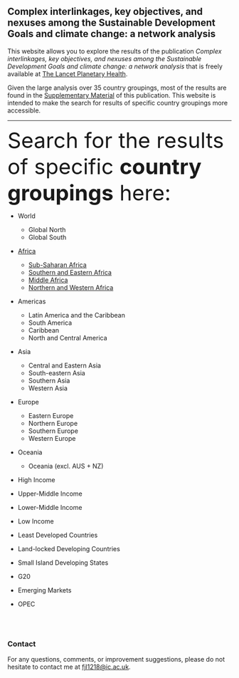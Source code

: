 ## Complex interlinkages, key objectives, and nexuses among the Sustainable Development Goals and climate change: a network analysis

This website allows you to explore the results of the publication *Complex interlinkages, key objectives, and nexuses among the Sustainable Development Goals and climate change: a network analysis* that is freely available at [The Lancet Planetary Health](https://www.thelancet.com/journals/lanplh/article/PIIS2542-5196(22)00070-5/fulltext).

Given the large analysis over 35 country groupings, most of the results are found in the [Supplementary Material](https://www.thelancet.com/journals/lanplh/article/PIIS2542-5196(22)00070-5/fulltext#supplementaryMaterial) of this publication. This website is intended to make the search for results of specific country groupings more accessible.

---

<font size='10'>Search for the results of specific **country groupings** here:</font>

- World
    - Global North
    - Global South

- [Africa](https://github.com/felix-laumann/SDG-networks/blob/gh-pages/Results/Africa/Africa.md)
    - [Sub-Saharan Africa](https://github.com/felix-laumann/SDG-networks/blob/gh-pages/Results/Africa/Sub-Saharan_Africa.md)
    - [Southern and Eastern Africa](https://github.com/felix-laumann/SDG-networks/blob/gh-pages/Results/Africa/Southern_and_Eastern_Africa.md)
    - [Middle Africa](https://github.com/felix-laumann/SDG-networks/blob/gh-pages/Results/Africa/Middle_Africa.md)
    - [Northern and Western Africa](https://github.com/felix-laumann/SDG-networks/blob/gh-pages/Results/Africa/Northern_and_Western_Africa.md)

- Americas 
    - Latin America and the Caribbean
    - South America
    - Caribbean
    - North and Central America
    
- Asia
    - Central and Eastern Asia
    - South-eastern Asia
    - Southern Asia
    - Western Asia
    
- Europe
    - Eastern Europe
    - Northern Europe
    - Southern Europe
    - Western Europe

- Oceania
    - Oceania (excl. AUS + NZ)

- High Income
- Upper-Middle Income
- Lower-Middle Income
- Low Income

- Least Developed Countries
- Land-locked Developing Countries
- Small Island Developing States
- G20
- Emerging Markets
- OPEC








<br>
<br>

### Contact

For any questions, comments, or improvement suggestions, please do not hesitate to contact me at [fjl1218@ic.ac.uk](mailto:fjl1218@ic.ac.uk).
